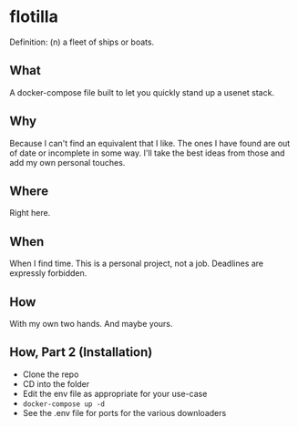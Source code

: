 # flotilla

Definition: (n) a fleet of ships or boats. 

## What

A docker-compose file built to let you quickly stand up a usenet stack. 

## Why

Because I can't find an equivalent that I like. The ones I have found are out of date or incomplete in some way. I'll take the best ideas from those and add my own personal touches. 

## Where

Right here. 

## When

When I find time. This is a personal project, not a job. Deadlines are expressly forbidden. 

## How

With my own two hands. And maybe yours. 

## How, Part 2 (Installation)

- Clone the repo
- CD into the folder
- Edit the env file as appropriate for your use-case
- `docker-compose up -d`
- See the .env file for ports for the various downloaders
